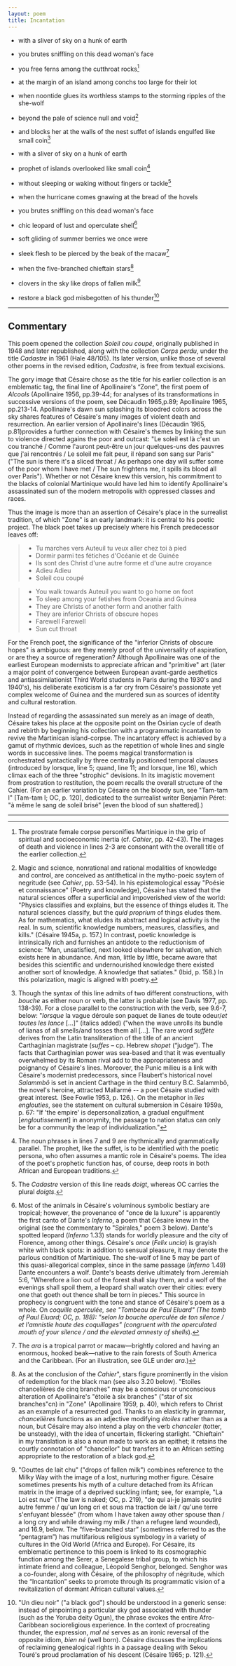 ```yaml
---
layout: poem
title: Incantation
---
```


- with a sliver of sky on a hunk of earth
- you brutes sniffling on this dead woman's face
- you free ferns among the cutthroat rocks[^fn1]
- at the margin of an island among conchs too large for their lot
- when noontide glues its worthless stamps to the storming ripples of the she-wolf
- beyond the pale of science null and void[^fn2]
- and blocks her at the walls of the nest suffet of islands engulfed like small coin[^fn3]

- with a sliver of sky on a hunk of earth
- prophet of islands overlooked like small coin[^fn4]
- without sleeping or waking without fingers or tackle[^fn5]
- when the hurricane comes gnawing at the bread of the hovels

- you brutes sniffling on this dead woman's face
- chic leopard of lust and operculate shell[^fn6]
- soft gliding of summer berries we once were
- sleek flesh to be pierced by the beak of the macaw[^fn7]
- when the five-branched chieftain stars[^fn8]
- clovers in the sky like drops of fallen milk[^fn9]
- restore a black god misbegotten of his thunder[^fn10]

---

## Commentary

This poem opened the collection *Soleil cou coupé*, originally published in 1948 and later republished, along with the collection *Corps perdu*, under the title *Cadastre* in 1961 (Hale 48/105). Its later version, unlike those of several other poems in the revised edition, *Cadastre*, is free from textual excisions.

The gory image that Césaire chose as the title for his earlier collection is an emblematic tag, the final line of Apollinaire's “Zone", the first poem of *Alcools* (Apollinaire 1956, pp.39-44; for analyses of its transformations in successive versions of the poem, see Décaudin 1965,p.89; Apollinaire 1965, pp.213-14. Apollinaire's dawn sun splashing its bloodred colors across the sky shares features of Césaire's many images of violent death and resurrection. An earlier version of Apollinaire's lines (Décaudin 1965, p.81)provides a further connection with Césaire's themes by linking the sun to violence directed agains the poor and outcast: "Le soleil est là c'est un cou tranché / Comme l'auront peut-être un jour quelques-uns des pauvres que j'ai rencontrés / Le soleil me fait peur, il répand son sang sur Paris" ("The sun is there it's a sliced throat / As perhaps one day will suffer some of the poor whom I have met / The sun frightens me, it spills its blood all over Paris"). Whether or not Césaire knew this version, his commitment to the blacks of colonial Martinique would have led him to identify Apollinaire's assassinated sun of the modern metropolis with oppressed classes and races.

Thus the image is more than an assertion of Césaire's place in the surrealist tradition, of which "Zone" is an early landmark: it is central to his poetic project. The black poet takes up precisely where his French predecessor leaves off:

> - Tu marches vers Auteuil tu veux aller chez toi à pied
> - Dormir parmi tes fétiches d'Océanie et de Guinée
> - Ils sont des Christ d'une autre forme et d'une autre croyance
> - Adieu Adieu
> - Soleil cou coupé

> - You walk towards Auteuil you want to go home on foot
> - To sleep among your fetishes from Oceania and Guinea
> - They are Christs of another form and another faith
> - They are inferior Christs of obscure hopes
> - Farewell Farewell
> - Sun cut throat

For the French poet, the significance of the "inferior Christs of obscure hopes" is ambiguous: are they merely proof of the universality of aspiration, or are they a source of regeneration? Although Apollinaire was one of the earliest European modernists to appreciate african and "primitive" art (later a major point of convergence between European avant-garde aesthetics and antiassimilationist Third World students in Paris during the 1930's and 1940's), his deliberate exoticism is a far cry from Césaire's passionate yet complex welcome of Guinea and the murdered sun as sources of identity and cultural restoration.

Instead of regarding the assassinated sun merely as an image of death, Césaire takes his place at the opposite point on the Osirian cycle of death and rebirth by beginning his collection with a programmatic incantation to revive the Martinican island-corpse. The incantatory effect is achieved by a gamut of rhythmic devices, such as the repetition of whole lines and single words in successive lines. The poems magical transformation is orchestrated syntactically by three centrally positioned temporal clauses (introduced by lorsque, line 5; quand, line 11; and lorsque, line 16), which climax each of the three "strophic" devisions. In its imagistic movement from prostration to restitution, the poem recalls the overall structure of the Cahier. (For an earlier variation by Césaire on the bloody sun, see "Tam-tam I" [Tam-tam I; OC, p. 120], dedicated to the surrealist writer Benjamin Péret: "à même le sang de soleil brisé" [even the blood of sun shattered].)

---

[^fn1]: The prostrate female corpse personifies Martinique in the grip of spiritual and socioeconomic inertia (cf. *Cahier*, pp. 42-43). The images of death and violence in lines 2-3 are consonant with the overall title of the earlier collection.

[^fn2]: Magic and science, nonrational and rational modalities of knowledge and control, are conceived as antithetical in the mytho-poeic ssytem of negritude (see *Cahier*, pp. 53-54). In his epistemological essay "Poésie et connaissance" (Poetry and knowledge), Césaire has stated that the natural sciences offer a superficial and impoverished view of the world: "Physics classifies and explains, but the essence of things eludes it. The natural sciences classify, but the *quid proprium* of things eludes them. As for mathematics, what eludes its abstract and logical activity is the real. In sum, scientific knowledge numbers, measures, classifies, and kills." (Césaire 1945a, p. 157.) In contrast, poetic knowledge is intrinsically rich and furnishes an antidote to the reductionism of science: "Man, unsatisfied, next looked elsewhere for salvation, which exists here in abundance. And man, little by little, became aware that besides this scientific and undernourished knowledge there existed another sort of knowledge. A knowledge that satiates." (Ibid, p. 158.) In this polarization, magic is aligned with poetry.

[^fn3]: Though the syntax of this line admits of two different constructions, with *bouche* as either noun or verb, the latter is probable (see Davis 1977, pp. 138-39). For a close parallel to the construction with the verb, see 9.6-7, below: "*lorsque* la vague déroule son paquet de lianes de toute odeur/*et toutes les lance* [...]" (italics added) ("when the wave unrolls its bundle of lianas of all smells/and tosses them all [...]. The rare word *suffète* derives from the Latin transliteration of the title of an ancient Carthaginian magistrate (*suffes* – cp. Hebrew *shopet* (“judge”). The facts that Carthaginian power was sea-based and that it was eventually overwhelmed by its Roman rival add to the appropriateness and poignancy of Césaire's lines. Moreover, the Punic milieu is a link with Césaire's modernist predecessors, since Flaubert's historical novel *Salammbô* is set in ancient Carthage in the third century B.C. Salammbô, the novel's heroine, attracted Mallarmé -- a poet Césaire studied with great interest. (See Fowlie 1953, p. 126.). On the metaphor in *îles englouties*, see the statement on cultural submersion in Césaire 1959a, p. 67: "If 'the empire' is depersonalization, a gradual engulfment [*engloutissement*] in anonymity, the passage to nation status can only be for a community the leap of individualization."

[^fn4]: The noun phrases in lines 7 and 9 are rhythmically and grammatically parallel. The prophet, like the suffet, is to be identified with the poetic persona, who often assumes a mantic role in Césaire's poems. The idea of the poet's prophetic function has, of course, deep roots in both African and European traditions.

[^fn5]: The *Cadastre* version of this line reads *doigt*, whereas OC carries the plural *doigts*.

[^fn6]: Most of the animals in Césaire's voluminous symbolic bestiary are tropical; however, the provenance of "once de la luxure" is apparently the first canto of Dante's *Inferno*, a poem that Césaire knew in the original (see the commentary to "Spirales," poem 3 below). Dante's spotted leopard (*Inferno* 1.33) stands for worldly pleasure and the city of Florence, among other things. Césaire's *once* (*Felix uncia*) is grayish white with black spots: in addition to sensual pleasure, it may denote the parlous condition of Martinique. The she-wolf of line 5 may be part of this quasi-allegorical complex, since in the same passage (*Inferno* 1.49) Dante encounters a wolf. Dante's beasts derive ultimately from Jeremiah 5:6, "Wherefore a lion out of the forest shall slay them, and a wolf of the evenings shall spoil them, a leopard shall watch over their cities: every one that goeth out thence shall be torn in pieces." This source in prophecy is congruent with the tone and stance of Césaire's poem as a whole. On *coquille operculée, see "Tombeau de Paul Eluard" (The tomb of Paul Eluard; OC, p. 188): "selon la bouche operculée de ton silence / et l'amnistie haute des coquillages" (congruent with the operculated mouth of your silence / and the elevated amnesty of shells*).

[^fn7]: The *ara* is a tropical parrot or macaw—brightly colored and having an enormous, hooked beak—native to the rain forests of South America and the Caribbean. (For an illustration, see GLE under *ara*.)

 
[^fn8]: As at the conclusion of the *Cahier*", stars figure prominently in the vision of redemption for the black man (see also 3.20 below). "Etoiles chancelières de cinq branches" may be a conscious or unconscious alteration of Apollinaire's "étoile à six branches" ("star of six branches"cn) in "Zone" (Apollinaire 1959, p. 40), which refers to Christ as an example of a resurrected god. Thanks to an elasticity in grammar, *chancelières* functions as an adjective modifying *étoiles* rather than as a noun, but Césaire may also intend a play on the verb *chanceler* (totter, be unsteady), with the idea of uncertain, flickering starlight. "Chieftain" in my translation is also a noun made to work as an epithet; it retains the courtly connotation of "chancellor" but transfers it to an African setting appropriate to the restoration of a black god.

[^fn9]: "Gouttes de lait chu" ("drops of fallen milk") combines reference to the Milky Way with the image of a lost, nurturing mother figure. Césaire sometimes presents his myth of a culture detached from its African matrix in the image of a deprived suckling infant; see, for example, "La Loi est nue" (The law is naked; OC, p. 219), "de qui ai-je jamais soutiré autre femme / qu'un long cri et sous ma traction de lait / qu'une terre s'enfuyant blessée" (from whom I have taken away other spouse than / a long cry and while drawing my milk / than a refugee land wounded), and 16.9, below. The “five-branched star” (sometimes referred to as the “pentagram”) has multifarious religious symbology in a variety of cultures in the Old World (Africa and Europe). For Césaire, its emblematic pertinence to this poem is linked to its cosmographic function among the Serer, a Senegalese tribal group, to which his intimate friend and colleague, Léopold Senghor, belonged. Senghor was a co-founder, along with Césaire, of the philosophy of négritude, which the “Incantation” seeks to promote through its programmatic vision of a revitalization of dormant African cultural values.

[^fn10]: "Un dieu noir" ("a black god") should be understood in a generic sense: instead of pinpointing a particular sky god associated with thunder (such as the Yoruba deity Ogun), the phrase evokes the entire Afro-Caribbean socioreligious experience. In the context of procreating thunder, the expression, *mal né* serves as an ironic reversal of the opposite idiom, *bien né* (well born). Césaire discusses the implications of reclaiming genealogical rights in a passage dealing with Sekou Touré's proud proclamation of his descent (Césaire 1965; p. 121).

